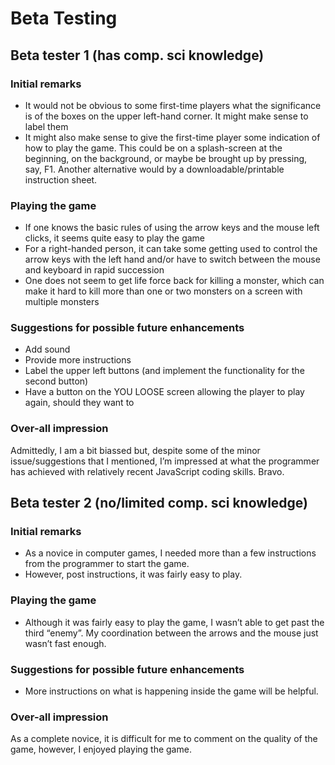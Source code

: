 # Beta Testing

## Beta tester 1 (has comp. sci knowledge)
### Initial remarks
- It would not be obvious to some first-time players what the significance is of the boxes on the upper left-hand corner. It might make sense to label them
- It might also make sense to give the first-time player some indication of how to play the game. This could be on a splash-screen at the beginning, on the background, or maybe be brought up by pressing, say, F1. Another alternative would by a downloadable/printable instruction sheet.

### Playing the game
- If one knows the basic rules of using the arrow keys and the mouse left clicks, it seems quite easy to play the game
- For a right-handed person, it can take some getting used to control the arrow keys with the left hand and/or have to switch between the mouse and keyboard in rapid succession
- One does not seem to get life force back for killing a monster, which can make it hard to kill more than one or two monsters on a screen with multiple monsters
### Suggestions for possible future enhancements
- Add sound
- Provide more instructions
- Label the upper left buttons (and implement the functionality for the second button)
- Have a button on the YOU LOOSE screen allowing the player to play again, should they want to

### Over-all impression
Admittedly, I am a bit biassed but, despite some of the minor issue/suggestions that I mentioned, I’m impressed at what the programmer has achieved with relatively recent JavaScript coding skills. Bravo.

## Beta tester 2 (no/limited comp. sci knowledge)
### Initial remarks
- As a novice in computer games, I needed more than a few instructions from the programmer to start the game.
- However, post instructions, it was fairly easy to play.

### Playing the game
- Although it was fairly easy to play the game, I wasn’t able to get past the third “enemy”. My coordination between the arrows and the mouse just wasn’t fast enough.
### Suggestions for possible future enhancements
- More instructions on what is happening inside the game will be helpful.

### Over-all impression
As a complete novice, it is difficult for me to comment on the quality of the game, however, I enjoyed playing the game.